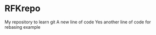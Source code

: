 # RFKrepo
My repository to learn git
A new line of code
Yes another line of code for rebasing example
